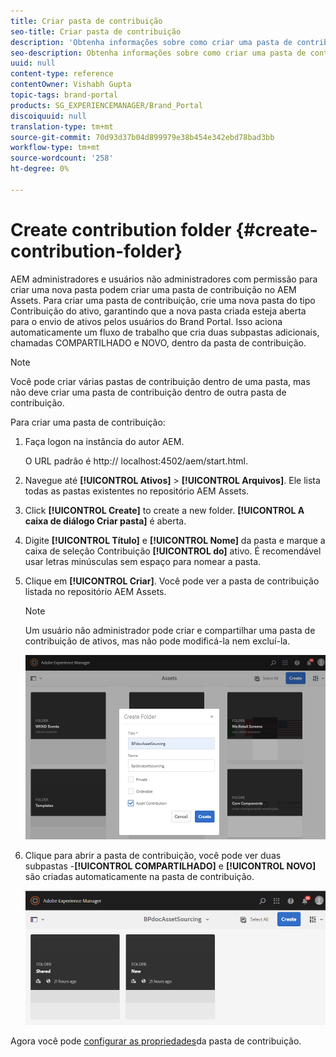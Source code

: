 ```yaml
---
title: Criar pasta de contribuição
seo-title: Criar pasta de contribuição
description: 'Obtenha informações sobre como criar uma pasta de contribuição no AEM Assets. '
seo-description: Obtenha informações sobre como criar uma pasta de contribuição no AEM Assets.
uuid: null
content-type: reference
contentOwner: Vishabh Gupta
topic-tags: brand-portal
products: SG_EXPERIENCEMANAGER/Brand_Portal
discoiquuid: null
translation-type: tm+mt
source-git-commit: 70d93d37b04d899979e38b454e342ebd78bad3bb
workflow-type: tm+mt
source-wordcount: '258'
ht-degree: 0%

---
```



# Create contribution folder {#create-contribution-folder}


AEM administradores e usuários não administradores com permissão para criar uma nova pasta podem criar uma pasta de contribuição no AEM Assets.
Para criar uma pasta de contribuição, crie uma nova pasta do tipo Contribuição do ativo, garantindo que a nova pasta criada esteja aberta para o envio de ativos pelos usuários do Brand Portal.  Isso aciona automaticamente um fluxo de trabalho que cria duas subpastas adicionais, chamadas COMPARTILHADO e NOVO, dentro da pasta de contribuição.

>[!NOTE]
>
>Você pode criar várias pastas de contribuição dentro de uma pasta, mas não deve criar uma pasta de contribuição dentro de outra pasta de contribuição.

Para criar uma pasta de contribuição:
1. Faça logon na instância do autor AEM.

   O URL padrão é http:// localhost:4502/aem/start.html.

1. Navegue até **[!UICONTROL Ativos]** > **[!UICONTROL Arquivos]**. Ele lista todas as pastas existentes no repositório AEM Assets.

1. Click **[!UICONTROL Create]** to create a new folder. **[!UICONTROL A caixa de diálogo Criar pasta]** é aberta.

1. Digite **[!UICONTROL Título]** e **[!UICONTROL Nome]** da pasta e marque a caixa de seleção Contribuição **[!UICONTROL do]** ativo.
É recomendável usar letras minúsculas sem espaço para nomear a pasta.

1. Clique em **[!UICONTROL Criar]**. Você pode ver a pasta de contribuição listada no repositório AEM Assets.

   >[!NOTE]
   >
   >Um usuário não administrador pode criar e compartilhar uma pasta de contribuição de ativos, mas não pode modificá-la nem excluí-la.

   ![](assets/create-contribution-folder.png)

1. Clique para abrir a pasta de contribuição, você pode ver duas subpastas -**[!UICONTROL COMPARTILHADO]** e **[!UICONTROL NOVO]** são criadas automaticamente na pasta de contribuição.

   ![](assets/contribution-folder.png)

Agora você pode [configurar as propriedades](brand-portal-configure-contribution-folder-properties.md)da pasta de contribuição.


